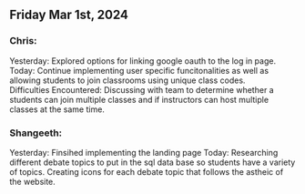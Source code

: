 ## Friday Mar 1st, 2024

### Chris:

Yesterday: Explored options for linking google oauth to the log in page.\
Today: Continue implementing user specific funcitonalities as well as allowing students to join classrooms using unique class codes.\
Difficulties Encountered: Discussing with team to determine whether a students can join multiple classes and if instructors can host multiple classes at the same time.

### Shangeeth:
Yesterday: Finsihed implementing the landing page
Today: Researching different debate topics to put in the sql data base so students have a variety of topics. Creating icons for each debate topic that follows the astheic of the website.   
